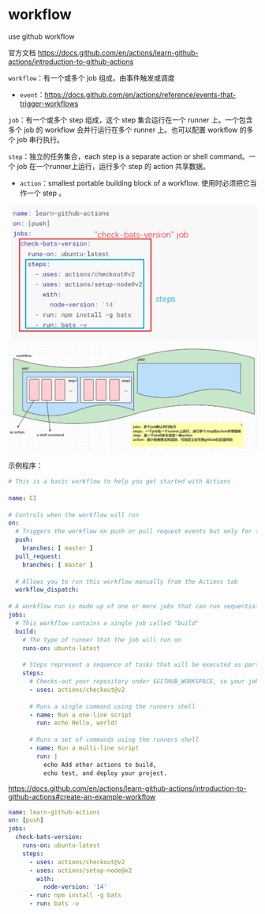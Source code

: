 # workflow
use github workflow

官方文档 https://docs.github.com/en/actions/learn-github-actions/introduction-to-github-actions



`workflow`：有一个或多个 job 组成，由事件触发或调度

- `event`：https://docs.github.com/en/actions/reference/events-that-trigger-workflows

`job`：有一个或多个 step 组成，这个 step 集合运行在一个 runner 上。一个包含多个 job 的 workflow 会并行运行在多个 runner 上。也可以配置 workflow 的多个 job 串行执行。

`step`：独立的任务集合，each step is a separate action or shell command。一个 job 在一个runner上运行，运行多个 step 的 action 共享数据。

- `action`：smallest portable building block of a workflow. 使用时必须把它当作一个 step 。



<img src="images/README.assets/image-20210904010951344.png" alt="image-20210904010951344" style="zoom:80%;" />



<img src="images/README.assets/image-20210904011503919.png" alt="image-20210904011503919" style="zoom:80%;" />



示例程序：

```yaml
# This is a basic workflow to help you get started with Actions

name: CI

# Controls when the workflow will run
on:
  # Triggers the workflow on push or pull request events but only for the master branch
  push:
    branches: [ master ]
  pull_request:
    branches: [ master ]

  # Allows you to run this workflow manually from the Actions tab
  workflow_dispatch:

# A workflow run is made up of one or more jobs that can run sequentially or in parallel
jobs:
  # This workflow contains a single job called "build"
  build:
    # The type of runner that the job will run on
    runs-on: ubuntu-latest

    # Steps represent a sequence of tasks that will be executed as part of the job
    steps:
      # Checks-out your repository under $GITHUB_WORKSPACE, so your job can access it
      - uses: actions/checkout@v2

      # Runs a single command using the runners shell
      - name: Run a one-line script
        run: echo Hello, world!

      # Runs a set of commands using the runners shell
      - name: Run a multi-line script
        run: |
          echo Add other actions to build,
          echo test, and deploy your project.

```



https://docs.github.com/en/actions/learn-github-actions/introduction-to-github-actions#create-an-example-workflow

```yaml
name: learn-github-actions
on: [push]
jobs:
  check-bats-version:
    runs-on: ubuntu-latest
    steps:
      - uses: actions/checkout@v2
      - uses: actions/setup-node@v2
        with:
          node-version: '14'
      - run: npm install -g bats
      - run: bats -v

```







